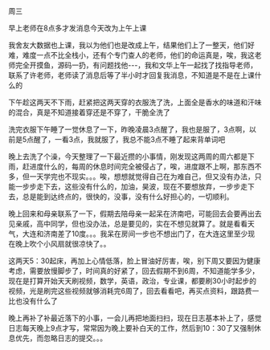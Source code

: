 周三

早上老师在8点多才发消息今天改为上午上课

我舍友大数据也上课，我以为他们也是改成上午，结果他们上了一整天，他们好难，难度一点不比全栈小，还有个专门查人的老师，他们的命运真是，唉，我这老师完全开摸鱼，源码一扔，有问题找他---，我和文华上午一起找了找指导老师，联系了许老师，老师读了消息后等了半小时才回复我消息，不知道是不是在上课什么的

下午趁这两天不下雨，赶紧把这两天穿的衣服洗了洗，上面全是香水的味道和汗味的混合，真是不知道接着穿还是不穿了，干脆全洗了

洗完衣服下午睡了一觉休息了一下，昨晚凌晨3点醒了，我也是服了，3点啊，以前是5点醒了，一看3点，我就服了，我总不能3点不睡了起来背单词吧

晚上去洗了个澡，今天整理了一下最近攒的小事情，刚发现这两周的周六都是下雨，赶进度什么的，每周的休息时间完全被侵占了，唉，进度跟不上啊，那东西不多，但一天学完也不现实。。。唉，想想就觉得自己在为难自己，但又没有办法，只能一步步走下去，这些没有什么的，加油，昊波，现在不要想放弃，一步步走下去，总是能到达终点的，很快的，没事，没有什么好担心的，一切顺利。

晚上回来和母亲联系了一下，假期去陪母亲一起呆在济南吧，可能回去会要再出去见亲戚，高中同学，但也没办法，总是要见的，实在不想见就算了。就是看看天气，大连和济南差了10度。。。我呆在房间一步也不想出门了，在大连这里至少现在晚上吹个小风扇就很凉快了。。

这两天5：30起床，再加上心情低落，脸上冒油好厉害，唉，别下周又要因为健康考虑，需要放慢脚步了，时间真的好紧了，回去假期不到6周，不知道能学多少，现在是打算开始天天刷视频，数学，英语，政治，专业课，都要刷30小时起步的视频，光是刷完这些视频就够消耗完6周了，回去看看吧，再买点资料，跟路费一比也没有什么了

晚上再补了补最近落下的小事，一会儿再把地面扫扫，现在日志基本补上了，感觉日志每天晚上9点才写，常常因为晚上要补白天的工作，然后到10：30了又强制休息优先，而忽略日志的提交。。。